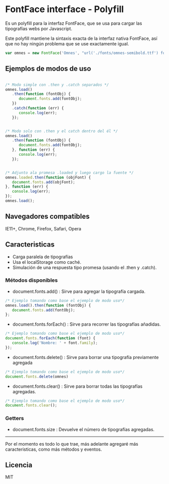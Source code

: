 # FontFace interface - Polyfill
Es un polyfill para la interfaz FontFace, que se usa para cargar las tipografías webs por Javascript.

Este polyfill mantiene la sintaxis exacta de la interfaz nativa FontFace, así que no hay ningún problema que se use exactamente igual.

```js
var omnes = new FontFace('Omnes', "url('./fonts/omnes-semibold.ttf') format('truetype'), url('./fonts/omnes-semibold.woff2') format('woff2'), url('./fonts/omnes-semibold.woff') format('woff')", { style: 'normal', weight: 600 });
```

## Ejemplos de modos de uso
```js

/* Modo simple con .then y .catch separados */
omnes.load()
   .then(function (fontObj) {
      document.fonts.add(fontObj);
   })
   .catch(function (err) {
      console.log(err);
   });


/* Modo solo con .then y el catch dentro del él */
omnes.load()
   .then(function (fontObj) {
      document.fonts.add(fontObj);
   }, function (err) {
      console.log(err);
   });


/* Adjunto ala promesa .loaded y luego cargo la fuente */
omnes.loaded.then(function (objFont) {
   document.fonts.add(objFont);
}, function (err) {
   console.log(err);
});
omnes.load();
```

## Navegadores compatibles

IE11+, Chrome, Firefox, Safari, Opera

## Caracteristicas
- Carga paralela de tipografías
- Usa el localStorage como caché.
- Simulación de una respuesta tipo promesa (usando el .then y .catch).

### Métodos disponibles
- document.fonts.add() : Sirve para agregar la tipografía cargada.

```javascript
/* Ejemplo tomando como base el ejemplo de modo uso*/
omnes.load().then(function (fontObj) {
   document.fonts.add(fontObj);
};
```

- document.fonts.forEach() : Sirve para recorrer las tipografías añadidas.

```javascript
/* Ejemplo tomando como base el ejemplo de modo uso*/
document.fonts.forEach(function (font) {
   console.log('Nombre: ' + font.family);
});
```

- document.fonts.delete() : Sirve para borrar una tipografía previamente agregada

```javascript
/* Ejemplo tomando como base el ejemplo de modo uso*/
document.fonts.delete(omnes)
```

- document.fonts.clear() : Sirve para borrar todas las tipografías agregadas.

```javascript
/* Ejemplo tomando como base el ejemplo de modo uso*/
document.fonts.clear();
```



### Getters
- document.fonts.size : Devuelve el número de tipografías agregadas.

---

Por el momento es todo lo que trae, más adelante agregaré más caracteristicas, como más métodos y eventos.

Licencia
----

MIT